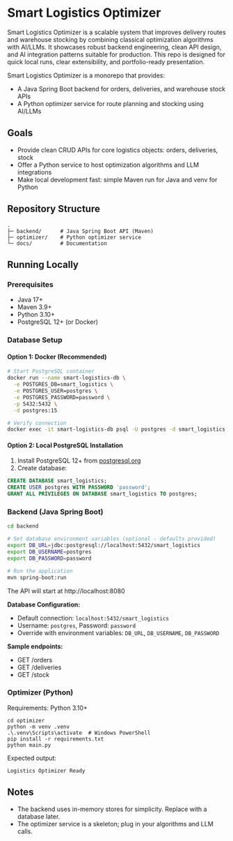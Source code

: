 # Smart Logistics Optimizer

Smart Logistics Optimizer is a scalable system that improves delivery routes and warehouse stocking by combining classical optimization algorithms with AI/LLMs. It showcases robust backend engineering, clean API design, and AI integration patterns suitable for production. This repo is designed for quick local runs, clear extensibility, and portfolio-ready presentation.

Smart Logistics Optimizer is a monorepo that provides:
- A Java Spring Boot backend for orders, deliveries, and warehouse stock APIs
- A Python optimizer service for route planning and stocking using AI/LLMs

## Goals
- Provide clean CRUD APIs for core logistics objects: orders, deliveries, stock
- Offer a Python service to host optimization algorithms and LLM integrations
- Make local development fast: simple Maven run for Java and venv for Python

## Repository Structure

```
.
├─ backend/      # Java Spring Boot API (Maven)
├─ optimizer/    # Python optimizer service
└─ docs/         # Documentation
```

## Running Locally

### Prerequisites
- Java 17+
- Maven 3.9+
- Python 3.10+
- PostgreSQL 12+ (or Docker)

### Database Setup

#### Option 1: Docker (Recommended)
```bash
# Start PostgreSQL container
docker run --name smart-logistics-db \
  -e POSTGRES_DB=smart_logistics \
  -e POSTGRES_USER=postgres \
  -e POSTGRES_PASSWORD=password \
  -p 5432:5432 \
  -d postgres:15

# Verify connection
docker exec -it smart-logistics-db psql -U postgres -d smart_logistics
```

#### Option 2: Local PostgreSQL Installation
1. Install PostgreSQL 12+ from [postgresql.org](https://www.postgresql.org/download/)
2. Create database:
```sql
CREATE DATABASE smart_logistics;
CREATE USER postgres WITH PASSWORD 'password';
GRANT ALL PRIVILEGES ON DATABASE smart_logistics TO postgres;
```

### Backend (Java Spring Boot)
```bash
cd backend

# Set database environment variables (optional - defaults provided)
export DB_URL=jdbc:postgresql://localhost:5432/smart_logistics
export DB_USERNAME=postgres
export DB_PASSWORD=password

# Run the application
mvn spring-boot:run
```

The API will start at http://localhost:8080

**Database Configuration:**
- Default connection: `localhost:5432/smart_logistics`
- Username: `postgres`, Password: `password`
- Override with environment variables: `DB_URL`, `DB_USERNAME`, `DB_PASSWORD`

**Sample endpoints:**
- GET /orders
- GET /deliveries  
- GET /stock

### Optimizer (Python)
Requirements: Python 3.10+

```
cd optimizer
python -m venv .venv
.\.venv\Scripts\activate  # Windows PowerShell
pip install -r requirements.txt
python main.py
```

Expected output:
```
Logistics Optimizer Ready
```

## Notes
- The backend uses in-memory stores for simplicity. Replace with a database later.
- The optimizer service is a skeleton; plug in your algorithms and LLM calls.


